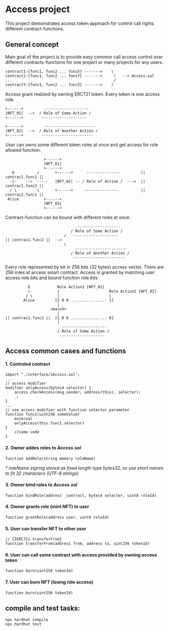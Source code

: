 # Access project

This project demonstrates access token approach for control call rights different contract-functions.

## General concept
Main goal of the project is to provide easy common call access control over different contracts-functions for one project or many projects for any users. 
```shell
contract1-{func1, func2 ... funcX} ------->    \
contract2-{func1, func2 ... funcY} ------->     \   --> Access.sol
...                                             / 
contractY-{func1, func2 ... funcZ} ------->    /
```
Access grant realized by owning ERC721 token. Every token is one access role. 
```shell
+------+         --------------------
|NFT_01|  -->  / Role of Some Action /
+------+        --------------------

+------+         -----------------------
|NFT_02|  -->  / Role of Another Action /
+------+        -----------------------
```
User can owns some different token roles at once and get access for role allowed function. 
```shell
                 +------+
                 |NFT_01|
                 +------+
   O          /       +------+      ---------------         || contrac1.func1 ||
  -|-    -->  -----   |NFT_02| -- / Role of Action /  --->  || contrac1.func2 ||
  / \         \       +------+     ---------------          || contrac2.func1 ||
 Alice           +------+
                 |NFT_03|
                 +------+
```
Contract-function can be bound with different roles at once.
```shell
                               --------------------
                             / Role of Some Action /
                          /   --------------------
|| contrac1.func2 ||  --> 
                          \
                               -----------------------
                             / Role of Another Action /
                              -----------------------
```
Every role represented by bit in 256 bits (32 bytes) access vector. There are 256 roles at access smart contract.
Access is granted by matching user access role bits and bound function role bits
```shell
          O            Role Action1 [NFT_01]
         -|-           |                      Role Action2 [NFT_02]
         / \           |                      |
        Alice         [1 0 0 ................ 1]
                       |
                    <match>
                       |
|| contrac1.func2 ||  [1 0 0 ................ 0]
                       |
                         --------------------
                       / Role of Some Action /
                        --------------------

```
## Access common cases and functions
#### 1. Controled contract 
```solidity
import "./interface/IAccess.sol";
...
// access modifier
modifier onlyAccess(bytes4 selector) {
    access.checkAccess(msg.sender, address(this), selector);
    _;
}
...
// use access modifier with function selector parameter
function func1(uint256 someValue)
    external 
    onlyAccess(this.func1.selector) 
{
    //some code
}
```

#### 2. Owner addes roles to *Access.sol*
```solidity
function addRole(string memory roleName)
```
<em>* roleName stgring stored as fixed length type bytes32, so use short names to fit 32 characters (UTF-8 strings)</em>
#### 3. Owner bind roles to *Access.sol*
```solidity
function bindRole(address _contract, bytes4 selector, uint8 roleId)
```
#### 4. Owner grants role (mint NFT) to user
```solidity
function grantRole(address user, uint8 roleId)
```
#### 5. User can transfer NFT to other user
```solidity
// {IERC721-transferFrom}
function transferFrom(address from, address to, uint256 tokenId)
```
#### 6. User can call some contract with access provided by owning access token
```solidity
function burn(uint256 tokenId)
```
#### 7. User can burn NFT (losing role access)
```solidity
function burn(uint256 tokenId)
```


## compile and test tasks:

```shell
npx hardhat compile
npx hardhat test
```